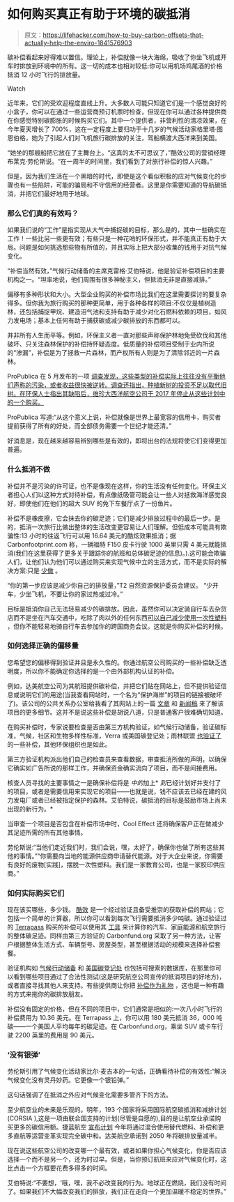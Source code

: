 # 如何购买真正有助于环境的碳抵消

> 原文：<https://lifehacker.com/how-to-buy-carbon-offsets-that-actually-help-the-enviro-1841576903>

碳补偿看起来好得难以置信。理论上，补偿就像一块大海绵，吸收了你坐飞机或开车时排放到环境中的所有。这一切的成本也相对较低:你可以用机场鸡尾酒的价格抵消 12 小时飞行的排放量。

Watch

近年来，它们的受欢迎程度直线上升。大多数人可能只知道它们是一个感觉良好的小盒子，你可以在通过一些运营商预订机票时检查，但现在你可以通过各种提供商在你感觉特别碳膨胀的时候购买它们。其中一个提供者，非营利性的清凉效果，在今年夏天增长了 700%，这在一定程度上要归功于十几岁的气候活动家格里塔·图恩伯格，她为了引起人们对飞机旅行碳排放的关注，驾船横渡大西洋来到美国。

“她坐的那艘船把它放在了主舞台上。“这真的太不可思议了，”酷效公司的营销经理布莱克·劳伦斯说。“在一周半的时间里，我们看到了对旅行补偿的惊人兴趣。”

但是，因为我们生活在一个黑暗的时代，即使是这个看似积极的应对气候变化的步骤也有一些陷阱，可能的骗局和不守信用的经营者。这里是你需要知道的导航碳抵消，并把它们最好地用于地球。

### 那么它们真的有效吗？

如果我们说的“工作”是指实现从大气中捕捉碳的目标，那么是的，其中一些确实在工作！一些比另一些更有效；有些只是一种花哨的环保形式，并不能真正有助于大局。问题是如何挑选那些物有所值的，并且实际上把大部分收集的钱用于对抗气候变化。

“补偿当然有效，”气候行动储备的主席克雷格·艾伯特说，他是验证补偿项目的主要机构之一。“坦率地说，他们周围有很多神秘主义，但抵消无非是直接减排。”

偏移有多种形状和大小。大型企业购买的补偿市场比我们在这里需要探讨的要复杂得多。但你我为旅行购买的那种更简单，用于各种各样的项目:不仅仅是植树造林，还包括捕捉甲烷、建造沼气池和支持有助于减少对化石燃料依赖的项目，如风力发电场；基本上任何有助于捕获碳或减少碳排放的东西都可以。

并非所有人生而平等。例如，环保主义者一直对那些声称保护林地免受砍伐和其他破坏、只关注森林保护的补偿持怀疑态度。低质量的补偿项目受制于业内所说的“渗漏”，补偿是为了拯救一片森林，而产权所有人则是为了清除邻近的一片森林。

ProPublica 在 5 月发布的一项 [调查发现，这些类型的补偿实际上往往没有平衡他们声称的污染，或者收益很快被逆转。调查还指出，种植新树的投资不足以取代旧树。在环保人士指出其缺陷后，维珍大西洋航空公司于 2017 年停止从这些计划中的一个购买。](https://features.propublica.org/brazil-carbon-offsets/inconvenient-truth-carbon-credits-dont-work-deforestation-redd-acre-cambodia/)

ProPublica 写道:“从这个意义上说，补偿就像是世界上最宽容的信用卡，购买者提前获得了所有的好处，而全部债务需要一个世纪才能还清。”

好消息是，现在越来越容易辨别哪些是有效的，即将出台的法规将使它们变得更加普遍。

### **什么抵消不做**

补偿并不是污染的许可证，也不是像现在这样，你的生活没有任何变化。环保主义者担心人们以这种方式对待补偿，有点像纸吸管可能会让一些人对拯救海洋感觉良好，即使他们在他们的超大 SUV 的免下车餐厅点了一份鱼片。

补偿不是橡皮擦，它会抹去你的碳足迹；它们是减少排放过程中的最后一步。是的，抵消一次旅行比做出整体的生活改变更容易让人们理解。但低成本可能具有欺骗性:13 小时的往返飞行可以用 16.64 美元的酷炫效果抵消；据 Carbonfootprint.com 称，一辆福特 F150 皮卡行驶 1000 英里只需 4 美元就能抵消(我们在这里获得了更多关于跟踪你的航班和总体碳足迹的信息)。).这可能会欺骗人们，让他们认为他们可以通过购买来实现气候中立的生活方式，而不是实际的解决方案:只是 [少做](https://lifehacker.com/to-help-the-environment-in-2020-just-do-less-1840773817) 。

“你的第一步应该是减少你自己的排放量，”T2 自然资源保护委员会建议。 “少开车，少坐飞机，不要让你的家过热或过冷。”

目标是抵消你自己无法轻易减少的碳排放。因此，虽然你可以决定骑自行车去杂货店而不是坐在汽车交通中，吃除了肉以外的任何东西[可以自己减少使用一次性塑料](https://lifehacker.com/how-to-ditch-single-use-plastic-bags-forever-1841357077) ，但你不能轻易地骑自行车去参加你的跨国商务会议。这就是你购买补偿的时候。

### **如何选择正确的偏移量**

您希望您的偏移得到验证并且是永久性的。你通过航空公司购买的一些补偿缺乏透明度，所以你不能确定你选择的是一个由外部机构认证的补偿。

例如，达美航空公司为其航班提供碳补偿，并把它们贴在网站上，但不提供验证信息或说明它们的用途(当我查看网站时，一个名为“保护海岸”的项目的链接被破坏了)。该公司的公共关系办公室给我看了其网站上的一篇 [文章](https://news.delta.com/reuters-meet-families-supported-deltas-carbon-offsets-guatemalas-conservation-coast) 和 [新闻稿](https://news.delta.com/soar-sustainably-travel-carbon-neutral-new-options-deltas-upgraded-carbon-calculator) 来了解该项目的更多细节。这并不是说这些补偿是胡说八道，只是普通客户很难确切知道。

在购买补偿时，专家说要检查是否由第三方机构验证，如气候行动储备，验证碳标准，气候，社区和生物多样性标准，Verra 或美国碳登记处；雨林联盟 [也验证了](https://www.rainforest-alliance.org/articles/what-is-carbon-verification) 的一些补偿，其他环保组织也是如此。

第三方验证机构派出他们自己的检查员来查看数据，审查抵消所做的声明，以确保它确实如广告所说的那样工作，并确保资金确实流向了项目，而不是间接费用。

核查人员寻找的主要事情之一是确保补偿将是 *中的*加上* *到*已经计划好并支付了的项目，或者是需要信用来实现它的项目——也就是说，钱不应该去已经在建的风力发电厂或者已经被指定保护的森林。艾伯特说，碳抵消的目标是鼓励市场上尚未出现的新行为。*

当审查一个项目是否包含在补偿市场中时，Cool Effect 还将确保客户正在做减少其足迹所需的所有其他事情。

劳伦斯说:“当他们走近我们时，我们会说，嘿，太好了，确保你也做了所有这些其他的事情。”“你需要向当地的能源供应商申请替代能源。对于大企业来说，你需要有良好的废物[实践]，摆脱一次性塑料。我们是一家教育公司，也是一家胶印供应商。”

### **如何实际购买它们**

现在该买哪些，多少钱。 [酷效](https://www.cooleffect.org/content/travel-offset) 是一个经过验证且备受推崇的获取补偿的网站；它包括一个简单的计算器，所以你可以看到每次飞行需要抵消多少吨碳。通过验证过的 [Terrapass](https://www.terrapass.com/standards/) 购买的补偿可以使用其 [工具](https://www.terrapass.com/carbon-footprint-calculator) 来计算你的汽车、家庭能源和航空旅行的整体碳足迹。同样由第三方验证的 Carbonfund.org 采取了另一种方法，让客户根据整体生活方式、车辆型号、房屋类型，甚至根据活动的规模来选择补偿套餐。

验证机构如 [气候行动储备](https://www.climateactionreserve.org/how/projects/) 和 [美国碳登记处](https://acr2.apx.com/myModule/rpt/myrpt.asp?r=111) 也包括可搜索的数据库，在那里你可以看到哪些项目通过了合法性测试(这是研究航空公司宣传的抵消项目的好地方)，或者直接寻找其他人来支持。有些提供商让你把 [补偿作为礼物](https://www.terrapass.com/product/the-gift-of-terrapass) ，这也是一种有趣的方式来拖你的碳排放朋友。

补偿没有固定的价格，但在不同的项目中，它们通常是相似的:一次八小时飞行的补偿费用为 10.36 美元。在 Terrapass 上，你可以用 180 美元抵消 36，000 吨碳——一个美国人平均每年的碳足迹。在 Carbonfund.org，乘坐 SUV 或卡车行驶 2200 英里的费用是 90 美元。

### **‘没有银弹’**

劳伦斯引用了气候变化活动家比尔·麦吉本的一句话，正确看待补偿的有效性:“解决气候变化没有灵丹妙药。它更像一个银铅弹。”

这句话强调了在抵消之外应对气候变化需要多管齐下的方法。

至少航空业的未来是乐观的。明年，193 个国家将采用国际航空碳抵消和减排计划(CORSIA ),这是一项由联合国支持的计划(尽管是自愿的),目的是让航空业承诺购买更多的碳信用额。捷蓝航空 [宣布计划](https://www.reuters.com/article/us-jetblue-environment/jetblue-to-become-carbon-neutral-in-2020-idUSKBN1Z5237) 今年将通过混合使用替代燃料、补偿和更多直航等运营变革实现完全碳中和。达美航空承诺到 2050 年将碳排放量减半。

现在说这些航空公司的改变哪一个最有效，或者如果你担心气候变化，你是否应该选择一个而不是另一个，还为时过早。但是，当你预订航班来应对气候变化时，这比点击一个方框要花费多得多的时间。

艾伯特说:“不要想，‘哦，嘿，我不必改变我的行为。地球正在燃烧，我们没有时间了。如果我们不大幅改变我们的排放，我们正在走向一个更加温暖不稳定的世界。”